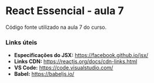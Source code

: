 # React Essencial - aula 7

Código fonte utilizado na aula 7 do curso.

### Links úteis

- **Especificações do JSX:** https://facebook.github.io/jsx/
- **Links CDN:** https://reactjs.org/docs/cdn-links.html
- **VS Code:** https://code.visualstudio.com/
- **Babel:** https://babeljs.io/
